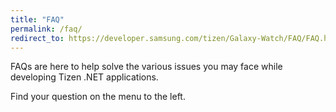 ```yaml
---
title: "FAQ"
permalink: /faq/
redirect_to: https://developer.samsung.com/tizen/Galaxy-Watch/FAQ/FAQ.html
---
```


FAQs are here to help solve the various issues you may face while developing Tizen .NET applications.

Find your question on the menu to the left.

